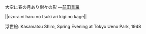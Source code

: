 大空に春の月あり樹々の影
—[前田普羅](https://ja.wikipedia.org/wiki/前田普羅)

||ōzora ni haru no tsuki ari kigi no kage||

浮世絵: Kasamatsu Shiro, Spring Evening at Tokyo Ueno Park, 1948